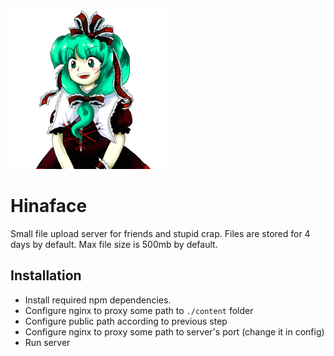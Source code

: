 ![Hinaface](https://raw.githubusercontent.com/kotborealis/hinaface/master/static/hinaface.png)

# Hinaface

Small file upload server for friends and stupid crap. Files are stored for 4 days by default. Max file size is 500mb by default.

## Installation

* Install required npm dependencies.
* Configure nginx to proxy some path to `./content` folder
* Configure public path according to previous step
* Configure nginx to proxy some path to server's port (change it in config)
* Run server